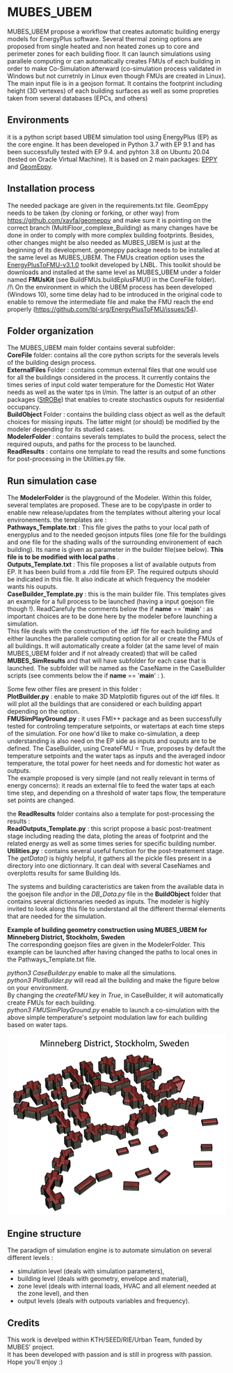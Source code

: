 # MUBES_UBEM
MUBES_UBEM propose a workflow that creates automatic building energy models for EnergyPlus software.
Several thermal zoning options are proposed from single heated and non heated zones up to core and perimeter zones for each building floor.
It can launch simulations using parallele computing or can automatically creates FMUs of each building in order to make Co-Simulation afterward (co-simulation process validated in Windows but not curretnly in Linux even though FMUs are created in Linux).  
The main input file is in a geojson format. It contains the footprint including height (3D vertexes) of each building surfaces as well as some propreties taken from several databases (EPCs, and others)

## Environments
it is a python script based UBEM simulation tool using EnergyPlus (EP) as the core engine.
It has been developed in Python 3.7 with EP 9.1 and has been successfully tested with EP 9.4. and pyhton 3.8 on Ubuntu 20.04 (tested on Oracle Virtual Machine).
It is based on 2 main packages: [EPPY](https://github.com/santoshphilip/eppy) and [GeomEppy](https://github.com/jamiebull1/geomeppy).

## Installation process
The needed package are given in the requirements.txt file.
GeomEppy needs to be taken (by cloning or forking, or other way) from https://github.com/xavfa/geomeppy and make sure it is pointing on the correct branch (MultiFloor_complexe_Building) as many changes have be done in order to comply with more complex building footprints.
Besides, other changes might be also needed as MUBES_UBEM is just at the beginning of its development.
geomeppy package needs to be installed at the same level as MUBES_UBEM.
The FMUs creation option uses the [EnergyPlusToFMU-v3.1.0](https://simulationresearch.lbl.gov/fmu/EnergyPlus/export/userGuide/download.html) toolkit developed by LNBL. This toolkit should be downloads and installed at the same level as MUBES_UBEM under a folder named __FMUsKit__ (see BuildFMUs.buildEplusFMU() in the CoreFile folder).  
/!\ On the environment in which the UBEM process has been developed (Windows 10), some time delay had to be introduced in the original code to enable to remove the intermediate file and make the FMU reach the end properly (https://github.com/lbl-srg/EnergyPlusToFMU/issues/54).  
  

## Folder organization
The MUBES_UBEM main folder contains several subfolder:  
__CoreFile__ folder: contains all the core python scripts for the severals levels of the building design process.  
__ExternalFiles__ Folder : contains commun external files that one would use for all the buildings considered in the process. It currently contains the times series of input cold water temperature for the Domestic Hot Water needs as well as the water tps in l/min. The latter is an output of an other packages ([StROBe](https://github.com/open-ideas/StROBe)) that enables to create stochastics ouputs for residential occupancy.    
__BuildObject__ Folder : contains the building class object as well as the default choices for missing inputs. The latter might (or should) be modified by the modeler depending for its studied cases.  
__ModelerFolder__ : contains severals templates to build the process, select the required ouputs, and paths for the process to be launched.  
__ReadResults__ : contains one template to read the results and some functions for post-processing in the Utilities.py file.  

## Run simulation case
The __ModelerFolder__ is the playground of the Modeler. Within this folder, several templates are proposed. These are to be copy\paste in order to enable new release/updates from the templates without altering your local environements.
the templates are :  
__Pathways_Template.txt__ : This file gives the paths to your local path of energyplus and to the needed geojson intputs files (one file for the buildings and one file for the shading walls of the surrounding environement of each building). Its name is given as parameter in the builder file(see below). **This file is to be modified with local paths** .      
__Outputs_Template.txt__ : This file proposes a list of available outputs from EP. It has been build from a .rdd file from EP. The required outputs should be indicated in this file. It also indicate at which frequency the modeler wants his ouputs.  
__CaseBuilder_Template.py__ : this is the main builder file. This templates gives an example for a full process to be launched (having a input goejson file though !). ReadCarefuly the comments below the if __name__ == '__main__' : as important choices are to be done here by the modeler before launching a simulation.  
This file deals with the construction of the .idf file for each building and either launches the parallele computing option for all or create the FMUs of all buildings. It will automatically create a folder (at the same level of main MUBES_UBEM folder and if not already created) that will be called __MUBES_SimResults__ and that will have subfolder for each case that is launched. The subfolder will be named as the CaseName in the CaseBuilder scripts (see comments below the if __name__ == '__main__' : ).  

Some few other files are present in this folder :  
__PlotBuilder.py__ : enable to make 3D Matplotlib figures out of the idf files. It will plot all the buildings that are considered or each building appart depending on the option.  
__FMUSimPlayGround.py__ : it uses FMI++ package and as been successfully tested for controling temperature setpoints, or watertaps at each time steps of the simulation. For one how'd like to make co-simulation, a deep understanding is also need on the EP side as inputs and ouputs are to be defined. The CaseBuilder, using CreateFMU = True, proposes by default the temperature setpoints and the water taps as inputs and the averaged indoor temperature, the total power for heet needs and for domestic hot water as outputs.  
The example proposed is very simple (and not really relevant in terms of energy concerns): it reads an external file to feed the water taps at each time step, and depending on a threshold of water taps flow, the temperature set points are changed.
  
the __ReadResults__ folder contains also a template for post-processing the results :  
__ReadOutputs_Template.py__ : this script propose a basic post-treatment stage including reading the data, ploting the areas of footprint and the related energy as well as some times series for specific building number.  
__Utilities.py__ : contains several useful function for the post-treatement stage. The _getData()_ is highly helpful, it gathers all the pickle files present in a directory into one dictionnary. It can deal with several CaseNames and overplotts results for same Building Ids.    
  
The systems and building caracteristics are taken from the available data in the goejson file and\or in the _DB_Data.py_ file in the __BuildObject__ folder that contains several dictionnaries needed as inputs. The modeler is highly invited to look along this file to understand all the different thermal elements that are needed for the simulation.  

**Example of building geometry construction using MUBES_UBEM for Minneberg District, Stockholm, Sweden**  
The corresponding goejson files are given in the ModelerFolder. This example can be launched after having changed the paths to local ones in the Pathways_Template.txt file.  
  
_python3_ _CaseBuilder.py_ enable to make all the simulations.  
_python3_ _PlotBuilder.py_ will read all the building and make the figure below on your environment.  
By changing the *createFMU* key in *True*, in CaseBuilder, it will automatically create FMUs for each building.  
*python3 FMUSimPlayGround.py* enable to launch a co-simulation with the above simple temperature's setpoint modulation law for each building based on water taps.  

![Minneberg](Minneberg.png)

## Engine structure
The paradigm of simulation engine is to automate simulation on several different levels :
- simulation level (deals with simulation parameters),
- building level (deals with geometry, envelope and material),
- zone level (deals with internal loads, HVAC and all element needed at the zone level), and then 
- output levels (deals with outpouts variables and frequency).

## Credits
This work is develped within KTH/SEED/RIE/Urban Team, funded by MUBES' project.  
It has been developed with passion and is still in progress with passion.  
Hope you'll enjoy :)

